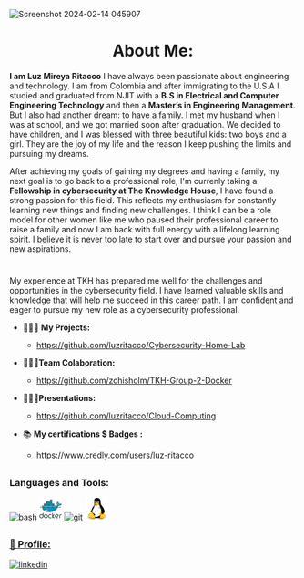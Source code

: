 
![Screenshot 2024-02-14 045907](https://github.com/luzritacco/luzritacco/assets/151267325/ca573d59-41c1-4ec3-bfe1-fb63b98b1a71)

<h1 align="center">About Me:</h1>


**I am Luz Mireya Ritacco** I have always been passionate about engineering and technology. I am from Colombia and after immigrating to the U.S.A I studied and graduated from NJIT with a **B.S in Electrical and Computer Engineering Technology** and then a **Master’s in Engineering Management**. But I also had another dream: to have a family. I met my husband when I was at school, and we got married soon after graduation. We decided to have children, and I was blessed with three beautiful kids: two boys and a girl. They are the joy of my life and the reason I keep pushing the limits and pursuing my dreams.

After achieving my goals of gaining my degrees and having a family, my next goal is to go back to a professional role, I'm currenly taking a **Fellowship in cybersecurity at The Knowledge House**, I have found a strong passion for this field. This reflects my enthusiasm for constantly learning new things and finding new challenges. I think I can be a role model for other women like me who paused their professional career to raise a family and now I am  back with full energy with a lifelong learning spirit. I believe it is never too late to start over and pursue your passion and new aspirations.


#
My experience at TKH has prepared me well for the challenges and opportunities in the cybersecurity field. I have learned valuable skills and knowledge that will help me succeed in this career path. I am confident and eager to pursue my new role as a cybersecurity professional.


- 👩🏽‍💻 **My Projects:**
   - https://github.com/luzritacco/Cybersecurity-Home-Lab
  
- 👩🏽‍💻**Team Colaboration:**
   - https://github.com/zchisholm/TKH-Group-2-Docker

    
- 👩🏽‍💻**Presentations:**
   - https://github.com/luzritacco/Cloud-Computing
   
- 📚 **My certifications $ Badges :** 
  - https://www.credly.com/users/luz-ritacco

  
    
## <h3 align="left">Languages and Tools:</h3>
<p align="left"> <a href="https://www.gnu.org/software/bash/" target="_blank" rel="noreferrer"> <img src="https://www.vectorlogo.zone/logos/gnu_bash/gnu_bash-icon.svg" alt="bash" width="40" height="40"/> </a> <a href="https://www.docker.com/" target="_blank" rel="noreferrer"> <img src="https://raw.githubusercontent.com/devicons/devicon/master/icons/docker/docker-original-wordmark.svg" alt="docker" width="40" height="40"/> </a> <a href="https://git-scm.com/" target="_blank" rel="noreferrer"> <img src="https://www.vectorlogo.zone/logos/git-scm/git-scm-icon.svg" alt="git" width="40" height="40"/> </a> <a href="https://www.linux.org/" target="_blank" rel="noreferrer"> <img src="https://raw.githubusercontent.com/devicons/devicon/master/icons/linux/linux-original.svg" alt="linux" width="40" height="40"/> </a> <a href="https://www.mysql.com/" 

#                                                                                                                                                      
## <h3 align="left">🔗 Profile:</h3>                                                                                                                                                                                                                                                                                                                                                                                                                           
[![linkedin](https://img.shields.io/badge/linkedin-0A66C2?style=for-the-badge&logo=linkedin&logoColor=white)](https://www.linkedin.com/in/luz-mireya-ritacco-96a11927a)

